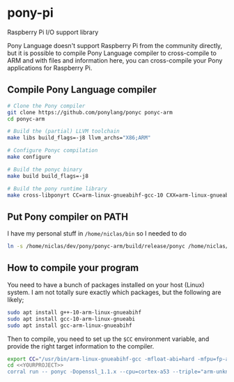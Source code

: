 # pony-pi
Raspberry Pi I/O support library

Pony Language doesn't support Raspberry Pi from the community directly,
but it is possible to compile Pony Language compiler to cross-compile to
ARM and with files and information here, you can cross-compile your
Pony applications for Raspberry Pi.

## Compile Pony Language compiler

```bash
# Clone the Pony compiler
git clone https://github.com/ponylang/ponyc ponyc-arm
cd ponyc-arm

# Build the (partial) LLVM toolchain
make libs build_flags=-j8 llvm_archs="X86;ARM"

# Configure Ponyc compilation
make configure

# Build the ponyc binary
make build build_flags=-j8

# Build the pony runtime library
make cross-libponyrt CC=arm-linux-gnueabihf-gcc-10 CXX=arm-linux-gnueabihf-g++-10 arch=armv8-a tune=cortex-a53 llc_arch=arm
```

## Put Pony compiler on PATH
I have my personal stuff in `/home/niclas/bin` so I needed to do

```bash
ln -s /home/niclas/dev/pony/ponyc-arm/build/release/ponyc /home/niclas/bin
```

## How to compile your program
You need to have a bunch of packages installed on your host (Linux) system. I 
am not totally sure exactly which packages, but the following are likely;

```bash
sudo apt install g++-10-arm-linux-gnueabihf
sudo apt install gcc-10-arm-linux-gnueabi
sudo apt install gcc-arm-linux-gnueabihf
```

Then to compile, you need to set up the `$CC` environment variable, and 
provide the right target information to the compiler.

```bash
export CC="/usr/bin/arm-linux-gnueabihf-gcc -mfloat-abi=hard -mfpu=fp-armv8 -lwiringPi"
cd <<YOURPROJECT>>
corral run -- ponyc -Dopenssl_1.1.x --cpu=cortex-a53 --triple="arm-unknown-linux-gnueabihf" --link-arch=armv8-a
```

